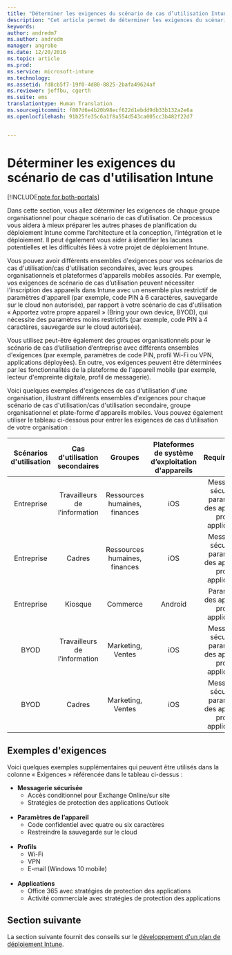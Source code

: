 ```yaml
---
title: "Déterminer les exigences du scénario de cas d’utilisation Intune | Microsoft Docs"
description: "Cet article permet de déterminer les exigences du scénario de cas d’utilisation et de cas d&quot;utilisation secondaires Intune dans le cadre de l&quot;implémentation d&quot;un cloud Microsoft Intune uniquement."
keywords: 
author: andredm7
ms.author: andredm
manager: angrobe
ms.date: 12/20/2016
ms.topic: article
ms.prod: 
ms.service: microsoft-intune
ms.technology: 
ms.assetid: fd8cb5f7-19f0-4d80-8825-2bafa49624af
ms.reviewer: jeffbu, cgerth
ms.suite: ems
translationtype: Human Translation
ms.sourcegitcommit: f807d6e4b20b98ecf622d1ebdd9db33b132a2e6a
ms.openlocfilehash: 91b25fe35c6a1f8a554d543ca005cc3b482f22d7


---
```


# <a name="determine-intune-use-case-scenario-requirements"></a>Déterminer les exigences du scénario de cas d'utilisation Intune

[!INCLUDE[note for both-portals](../includes/note-for-both-portals.md)]

Dans cette section, vous allez déterminer les exigences de chaque groupe organisationnel pour chaque scénario de cas d’utilisation. Ce processus vous aidera à mieux préparer les autres phases de planification du déploiement Intune comme l’architecture et la conception, l’intégration et le déploiement. Il peut également vous aider à identifier les lacunes potentielles et les difficultés liées à votre projet de déploiement Intune.

Vous pouvez avoir différents ensembles d'exigences pour vos scénarios de cas d'utilisation/cas d'utilisation secondaires, avec leurs groupes organisationnels et plateformes d'appareils mobiles associés. Par exemple, vos exigences de scénario de cas d’utilisation peuvent nécessiter l'inscription des appareils dans Intune avec un ensemble plus restrictif de paramètres d'appareil (par exemple, code PIN à 6 caractères, sauvegarde sur le cloud non autorisée), par rapport à votre scénario de cas d'utilisation « Apportez votre propre appareil » (Bring your own device, BYOD), qui nécessite des paramètres moins restrictifs (par exemple, code PIN à 4 caractères, sauvegarde sur le cloud autorisée).

Vous utilisez peut-être également des groupes organisationnels pour le scénario de cas d’utilisation d’entreprise avec différents ensembles d'exigences (par exemple, paramètres de code PIN, profil Wi-Fi ou VPN, applications déployées). En outre, vos exigences peuvent être déterminées par les fonctionnalités de la plateforme de l'appareil mobile (par exemple, lecteur d'empreinte digitale, profil de messagerie).

Voici quelques exemples d'exigences de cas d'utilisation d'une organisation, illustrant différents ensembles d'exigences pour chaque scénario de cas d'utilisation/cas d'utilisation secondaire, groupe organisationnel et plate-forme d'appareils mobiles. Vous pouvez également utiliser le tableau ci-dessous pour entrer les exigences de cas d’utilisation de votre organisation :

| **Scénarios d'utilisation** | **Cas d'utilisation secondaires** | **Groupes** | **Plateformes de système d’exploitation d'appareils** | **Requirements** |
|:---:|:---:|:---:|:---:|:---:|
| Entreprise | Travailleurs de l’information | Ressources humaines, finances | iOS | Messagerie sécurisée, paramètres des appareils, profils, applications |                                                          
| Entreprise | Cadres | Ressources humaines, finances | iOS | Messagerie sécurisée, paramètres des appareils, profils, applications |                                                         
| Entreprise | Kiosque | Commerce | Android | Paramètres des appareils, profils, applications |
| BYOD | Travailleurs de l’information | Marketing, Ventes | iOS | Messagerie sécurisée, paramètres des appareils, profils, applications |                                                         
| BYOD | Cadres | Marketing, Ventes | iOS | Messagerie sécurisée, paramètres des appareils, profils, applications |

## <a name="examples-of-requirements"></a>Exemples d'exigences

Voici quelques exemples supplémentaires qui peuvent être utilisés dans la colonne « Exigences » référencée dans le tableau ci-dessus :

- **Messagerie sécurisée**
    - Accès conditionnel pour Exchange Online/sur site
    - Stratégies de protection des applications Outlook
<br></br>
- **Paramètres de l’appareil**
    - Code confidentiel avec quatre ou six caractères
    - Restreindre la sauvegarde sur le cloud
<br></br>
- **Profils**
    - Wi-Fi
    - VPN
    - E-mail (Windows 10 mobile)
<br></br>
- **Applications**
    - Office 365 avec stratégies de protection des applications
    - Activité commerciale avec stratégies de protection des applications

## <a name="next-section"></a>Section suivante

La section suivante fournit des conseils sur le [développement d'un plan de déploiement Intune](section-4-develop-a-rollout-plan.md).



<!--HONumber=Dec16_HO5-->


